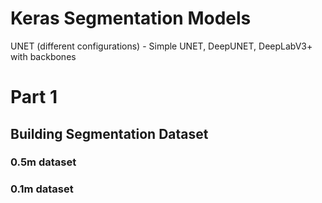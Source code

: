 # Keras Segmentation Models

UNET (different configurations) - Simple UNET, DeepUNET, DeepLabV3+ with backbones



# Part 1

## Building Segmentation Dataset
### 0.5m dataset
### 0.1m dataset

